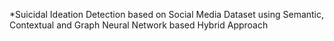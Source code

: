 *Suicidal Ideation Detection based on Social Media
Dataset using Semantic, Contextual and Graph
Neural Network based Hybrid Approach
